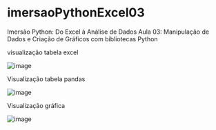 # imersaoPythonExcel03
Imersão Python: Do Excel à Análise de Dados Aula 03: Manipulação de Dados e Criação de Gráficos com bibliotecas Python

visualização tabela excel

![image](https://github.com/leandroyoo/imersaoPythonExcel03/assets/94478634/026b558f-4440-48c4-bec5-a81d5c881347)






Visualização tabela pandas

![image](https://github.com/leandroyoo/imersaoPythonExcel03/assets/94478634/6b1730da-96c6-4b9c-9abf-5db1b304b598)




Visualização gráfica

![image](https://github.com/leandroyoo/imersaoPythonExcel03/assets/94478634/f04e37cf-1a34-4806-92e4-966ccf2f52bd)
